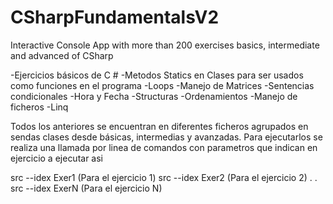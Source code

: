 # CSharpFundamentalsV2
Interactive Console App with more than 200 exercises basics, intermediate and advanced of CSharp

-Ejercicios básicos de C # 
-Metodos Statics en Clases para ser usados como funciones en el programa
-Loops
-Manejo de Matrices
-Sentencias condicionales
-Hora y Fecha
-Structuras
-Ordenamientos
-Manejo de ficheros
-Linq

Todos los anteriores se encuentran en diferentes ficheros agrupados en sendas clases desde básicas, intermedias y avanzadas.
Para ejecutarlos se realiza una llamada por linea de comandos con parametros que indican en ejercicio a ejecutar asi

src --idex Exer1 (Para el ejercicio 1)
src --idex Exer2 (Para el ejercicio 2)
.
.
src --idex ExerN (Para el ejercicio N)

